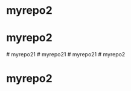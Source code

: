 # myrepo2
# myrepo2
#   m y r e p o 2 1  
 #   m y r e p o 2 1  
 #   m y r e p o 2 1  
 # myrepo2
# myrepo2
